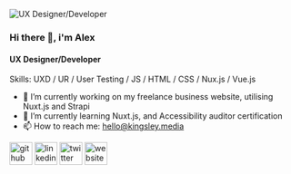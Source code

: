 
![UX Designer/Developer](https://pbs.twimg.com/profile_banners/118400678/1558874164/600x200)

### Hi there 👋, i'm Alex
#### UX Designer/Developer

Skills: UXD / UR / User Testing / JS / HTML / CSS / Nux.js / Vue.js 

- 🔭  I’m currently working on my freelance business website, utilising Nuxt.js and Strapi 
- 🌱  I’m currently learning Nuxt.js, and Accessibility auditor certification 
- 📫  How to reach me: hello@kingsley.media 


[<img src='https://cdn.jsdelivr.net/npm/simple-icons@3.0.1/icons/github.svg' alt='github' height='40'>](https://github.com/arpainter)  [<img src='https://cdn.jsdelivr.net/npm/simple-icons@3.0.1/icons/linkedin.svg' alt='linkedin' height='40'>](https://www.linkedin.com/in/alex-painter-2bbb902b//)  [<img src='https://cdn.jsdelivr.net/npm/simple-icons@3.0.1/icons/twitter.svg' alt='twitter' height='40'>](https://twitter.com/@kingsleymedia)  [<img src='https://cdn.jsdelivr.net/npm/simple-icons@3.0.1/icons/icloud.svg' alt='website' height='40'>](https://www.kingsley.media)  
